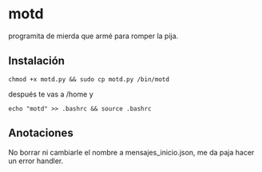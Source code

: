 # motd

programita de mierda que armé para romper la pija.

## Instalación
```
chmod +x motd.py && sudo cp motd.py /bin/motd
```
después te vas a /home y 
```
echo "motd" >> .bashrc && source .bashrc
```
## Anotaciones
No borrar ni cambiarle el nombre a mensajes_inicio.json, me da paja hacer un error handler.
